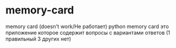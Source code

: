 # memory-card
memory card  (doesn't work/Не работает)
python
memory card это приложение которое содержит вопросы с вариантами ответов (1 правильный 3 других нет)
